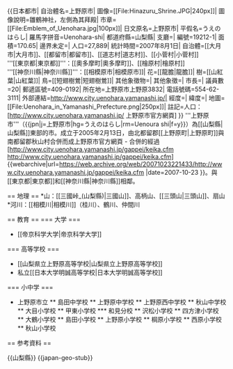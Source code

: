 {{日本都市|
自治體名=上野原市|
圖像=[[File:Hinazuru_Shrine.JPG|240px]]|
圖像說明=雛鶴神社，左側為其拜殿|
市章=[[File:Emblem_of_Uenohara.jpg|100px]]|
日文原名=上野原市|
平假名=うえのはらし|
羅馬字拼音=Uenohara-shi|
都道府縣=山梨縣|
支廳=|
編號=19212-1|
面積=170.65|
邊界未定=|
人口=27,889|
統計時間=2007年8月1日|
自治體=[[大月市|大月市]]、[[都留市|都留市]]、[[道志村|道志村]]、[[小菅村|小菅村]]<br />'''[[東京都|東京都]]'''：[[奧多摩町|奧多摩町]]、[[檜原村|檜原村]]<br />'''[[神奈川縣|神奈川縣]]'''：[[相模原市|相模原市]]|
花=[[龍膽|龍膽]]|
樹=[[山紅葉|山紅葉]]|
鳥=[[短翅樹鶯|短翅樹鶯]]|
其他象徵物=|
其他象徵=|
市長=|
議員數=20|
郵遞區號=409-0192|
所在地=上野原市上野原3832|
電話號碼=554-62-3111|
外部連結=http://www.city.uenohara.yamanashi.jp/|
經度=|
緯度=|
地圖=[[File:Uenohara_in_Yamanashi_Prefecture.png|250px]]|
註記=人口：[http://www.city.uenohara.yamanashi.jp/ 上野原市官方網頁]
}}
'''上野原市'''（{{jpn|j=上野原市|hg=うえのはらし|rm=Uenoura shi|f=y}}）為[[山梨縣|山梨縣]]東部的市。成立于2005年2月13日，由北都留郡[[上野原町|上野原町]]與南都留郡秋山村合併而成<ref>上野原市官方網頁 - 合併的經過 [http://www.city.uenohara.yamanashi.jp/gappei/keika.cfm http://www.city.uenohara.yamanashi.jp/gappei/keika.cfm] {{webarchive|url=https://web.archive.org/web/20071023221433/http://www.city.uenohara.yamanashi.jp/gappei/keika.cfm |date=2007-10-23 }}</ref>。與[[東京都|東京都]]和[[神奈川縣|神奈川縣]]相鄰。

== 地理 ==
*山：[[三國峠_(山梨縣)|三國山]]、高柄山、[[三頭山|三頭山]]、扇山 
*河川：[[相模川|相模川]]（桂川）、鶴川、仲間川 

== 教育 ==
=== 大学 ===
* [[帝京科学大学|帝京科学大学]]

=== 高等学校 ===
* [[山梨県立上野原高等学校|山梨県立上野原高等学校]]
* 私立[[日本大学明誠高等学校|日本大学明誠高等学校]]

=== 小中学 ===
* 上野原市立
** 島田中学校
** 上野原中学校
** 上野原西中学校
** 秋山中学校
** 大目小学校
** 甲東小学校
*** 和見分校
** 沢松小学校
** 四方津小学校
** 大鶴小学校
** 島田小学校
** 上野原小学校
** 棡原小学校
** 西原小学校
** 秋山小学校


== 参考資料 ==
<div class="references-small">
<references />
</div>

{{山梨縣}}
{{japan-geo-stub}}